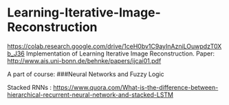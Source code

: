 # Learning-Iterative-Image-Reconstruction
https://colab.research.google.com/drive/1ceH0bv1C9ayInAzniLOuwpdzT0Xb_J36
Implementation of Learning Iterative Image Reconstruction. Paper: http://www.ais.uni-bonn.de/behnke/papers/ijcai01.pdf

A part of course: ###Neural Networks and Fuzzy Logic 

Stacked RNNs : https://www.quora.com/What-is-the-difference-between-hierarchical-recurrent-neural-network-and-stacked-LSTM
